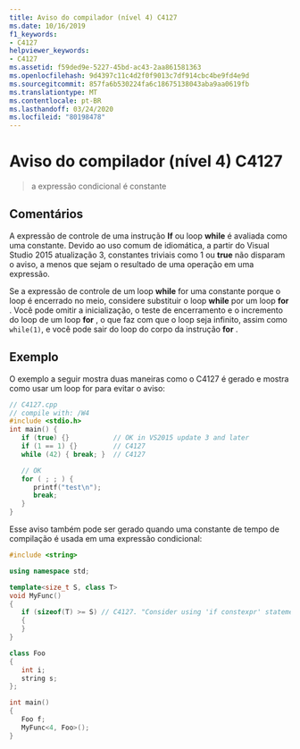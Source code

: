 ```yaml
---
title: Aviso do compilador (nível 4) C4127
ms.date: 10/16/2019
f1_keywords:
- C4127
helpviewer_keywords:
- C4127
ms.assetid: f59ded9e-5227-45bd-ac43-2aa861581363
ms.openlocfilehash: 9d4397c11c4d2f0f9013c7df914cbc4be9fd4e9d
ms.sourcegitcommit: 857fa6b530224fa6c18675138043aba9aa0619fb
ms.translationtype: MT
ms.contentlocale: pt-BR
ms.lasthandoff: 03/24/2020
ms.locfileid: "80198478"
---
```

# <a name="compiler-warning-level-4-c4127"></a>Aviso do compilador (nível 4) C4127

> a expressão condicional é constante

## <a name="remarks"></a>Comentários

A expressão de controle de uma instrução **If** ou loop **while** é avaliada como uma constante. Devido ao uso comum de idiomática, a partir do Visual Studio 2015 atualização 3, constantes triviais como 1 ou **true** não disparam o aviso, a menos que sejam o resultado de uma operação em uma expressão.

Se a expressão de controle de um loop **while** for uma constante porque o loop é encerrado no meio, considere substituir o loop **while** por um loop **for** . Você pode omitir a inicialização, o teste de encerramento e o incremento do loop de um loop **for** , o que faz com que o loop seja infinito, assim como `while(1)`, e você pode sair do loop do corpo da instrução **for** .

## <a name="example"></a>Exemplo

O exemplo a seguir mostra duas maneiras como o C4127 é gerado e mostra como usar um loop for para evitar o aviso:

```cpp
// C4127.cpp
// compile with: /W4
#include <stdio.h>
int main() {
   if (true) {}           // OK in VS2015 update 3 and later
   if (1 == 1) {}         // C4127
   while (42) { break; }  // C4127

   // OK
   for ( ; ; ) {
      printf("test\n");
      break;
   }
}
```

Esse aviso também pode ser gerado quando uma constante de tempo de compilação é usada em uma expressão condicional:

```cpp
#include <string>

using namespace std;

template<size_t S, class T>
void MyFunc()
{
   if (sizeof(T) >= S) // C4127. "Consider using 'if constexpr' statement instead"
   {
   }
}

class Foo
{
   int i;
   string s;
};

int main()
{
   Foo f;
   MyFunc<4, Foo>();
}
```
